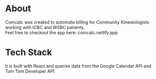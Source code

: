 # About

Comcalc was created to automate billing for Community Kinesiologists working with ICBC and WSBC patients.  
Feel free to checkout the app here: comcalc.netlify.app

# Tech Stack

It is built with React and queries data from the Google Calendar API and Tom Tom Developer API. 




